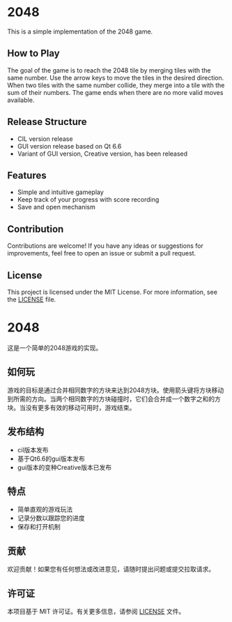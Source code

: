 # 2048

This is a simple implementation of the 2048 game.

## How to Play

The goal of the game is to reach the 2048 tile by merging tiles with the same number. Use the arrow keys to move the tiles in the desired direction. When two tiles with the same number collide, they merge into a tile with the sum of their numbers. The game ends when there are no more valid moves available.

## Release Structure

- CIL version release
- GUI version release based on Qt 6.6
- Variant of GUI version, Creative version, has been released

## Features

- Simple and intuitive gameplay
- Keep track of your progress with score recording
- Save and open mechanism

## Contribution

Contributions are welcome! If you have any ideas or suggestions for improvements, feel free to open an issue or submit a pull request.

## License

This project is licensed under the MIT License. For more information, see the [LICENSE](LICENSE) file.

# 2048

这是一个简单的2048游戏的实现。

## 如何玩

游戏的目标是通过合并相同数字的方块来达到2048方块。使用箭头键将方块移动到所需的方向。当两个相同数字的方块碰撞时，它们会合并成一个数字之和的方块。当没有更多有效的移动可用时，游戏结束。

## 发布结构

- cil版本发布
- 基于Qt6.6的gui版本发布
- gui版本的变种Creative版本已发布

## 特点

- 简单直观的游戏玩法
- 记录分数以跟踪您的进度
- 保存和打开机制

## 贡献

欢迎贡献！如果您有任何想法或改进意见，请随时提出问题或提交拉取请求。

## 许可证

本项目基于 MIT 许可证。有关更多信息，请参阅 [LICENSE](LICENSE) 文件。


